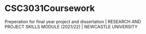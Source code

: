 # CSC3031Coursework
Preperation for final year project and dissertation | RESEARCH AND PROJECT SKILLS MODULE (2021/22) | NEWCASTLE UNIVERSITY
